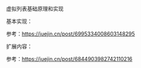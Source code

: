 虚拟列表基础原理和实现

基本实现：

参考：https://juejin.cn/post/6995334008603148295

扩展内容：

参考：https://juejin.cn/post/6844903982742110216